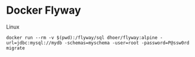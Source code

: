 # Docker Flyway

Linux
```shell
docker run --rm -v $(pwd):/flyway/sql dhoer/flyway:alpine -url=jdbc:mysql://mydb -schemas=myschema -user=root -password=P@ssw0rd migrate

```
